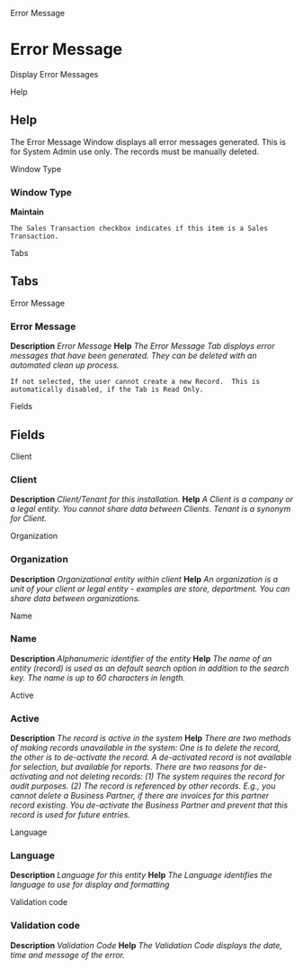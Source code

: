 
Error Message
# Error Message


Display Error Messages

Help
## Help

The Error Message Window displays all error messages generated.  This is for System Admin use only.  The records must be manually deleted.

Window Type
### Window Type

**Maintain**

```
The Sales Transaction checkbox indicates if this item is a Sales Transaction.
```

Tabs
## Tabs


Error Message
### Error Message

**Description**
 *Error Message*
**Help**
 *The Error Message Tab displays error messages that have been generated.  They can be deleted with an automated clean up process.*

```
If not selected, the user cannot create a new Record.  This is automatically disabled, if the Tab is Read Only.
```
Fields
## Fields


Client
### Client

**Description**
 *Client/Tenant for this installation.*
**Help**
 *A Client is a company or a legal entity. You cannot share data between Clients. Tenant is a synonym for Client.*

Organization
### Organization

**Description**
 *Organizational entity within client*
**Help**
 *An organization is a unit of your client or legal entity - examples are store, department. You can share data between organizations.*

Name
### Name

**Description**
 *Alphanumeric identifier of the entity*
**Help**
 *The name of an entity (record) is used as an default search option in addition to the search key. The name is up to 60 characters in length.*

Active
### Active

**Description**
 *The record is active in the system*
**Help**
 *There are two methods of making records unavailable in the system: One is to delete the record, the other is to de-activate the record. A de-activated record is not available for selection, but available for reports.
There are two reasons for de-activating and not deleting records:
(1) The system requires the record for audit purposes.
(2) The record is referenced by other records. E.g., you cannot delete a Business Partner, if there are invoices for this partner record existing. You de-activate the Business Partner and prevent that this record is used for future entries.*

Language
### Language

**Description**
 *Language for this entity*
**Help**
 *The Language identifies the language to use for display and formatting*

Validation code
### Validation code

**Description**
 *Validation Code*
**Help**
 *The Validation Code displays the date, time and message of the error.*
